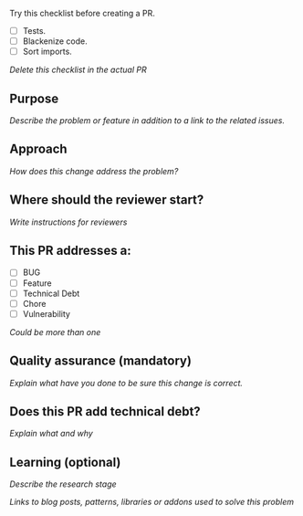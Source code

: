 Try this checklist before creating a PR.

- [ ] Tests.
- [ ] Blackenize code.
- [ ] Sort imports.

_Delete this checklist in the actual PR_

## Purpose

_Describe the problem or feature in addition to a link to the related issues._

## Approach

_How does this change address the problem?_

## Where should the reviewer start?

_Write instructions for reviewers_

## This PR addresses a:

- [ ] BUG
- [ ] Feature
- [ ] Technical Debt
- [ ] Chore
- [ ] Vulnerability 

_Could be more than one_

## Quality assurance (mandatory)

_Explain what have you done to be sure this change is correct._

## Does this PR add technical debt?

_Explain what and why_

## Learning (optional)

_Describe the research stage_

_Links to blog posts, patterns, libraries or addons used to solve this problem_